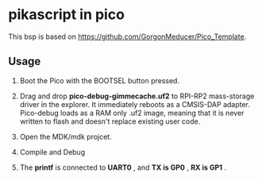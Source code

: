 # pikascript in pico

This bsp is based on https://github.com/GorgonMeducer/Pico_Template.

## Usage

1. Boot the Pico with the BOOTSEL button pressed.

2. Drag and  drop  **pico-debug-gimmecache.uf2**   to RPI-RP2 mass-storage driver in the explorer. It immediately reboots as a CMSIS-DAP adapter. Pico-debug loads as a RAM only .uf2 image, meaning that it is never written to flash and doesn't replace existing user code.

3. Open the MDK/mdk projcet.

4. Compile and Debug

5. The  **printf** is connected to  **UART0** , and  **TX is GP0** ,  **RX is GP1** .